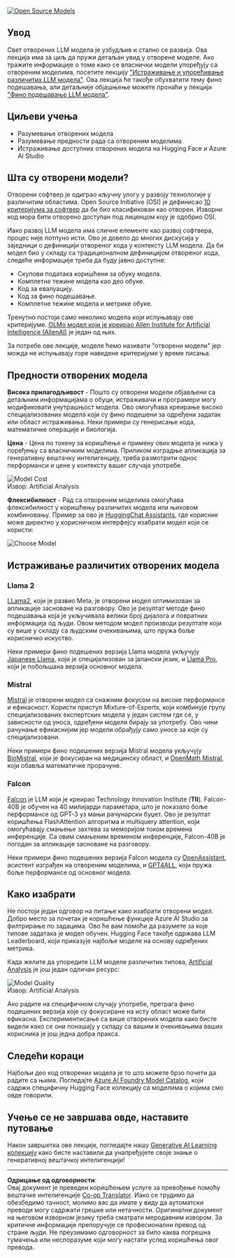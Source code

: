 <!--
CO_OP_TRANSLATOR_METADATA:
{
  "original_hash": "a8b2d4bb727c877ebf9edff8623d16b9",
  "translation_date": "2025-09-06T10:24:49+00:00",
  "source_file": "16-open-source-models/README.md",
  "language_code": "sr"
}
-->
[![Open Source Models](../../../translated_images/16-lesson-banner.6b56555e8404fda1716382db4832cecbe616ccd764de381f0af6cfd694d05f74.sr.png)](https://aka.ms/gen-ai-lesson16-gh?WT.mc_id=academic-105485-koreyst)

## Увод

Свет отворених LLM модела је узбудљив и стално се развија. Ова лекција има за циљ да пружи детаљан увид у отворене моделе. Ако тражите информације о томе како се власнички модели упоређују са отвореним моделима, посетите лекцију ["Истраживање и упоређивање различитих LLM модела"](../02-exploring-and-comparing-different-llms/README.md?WT.mc_id=academic-105485-koreyst). Ова лекција ће такође обухватити тему фино подешавања, али детаљније објашњење можете пронаћи у лекцији ["Фино подешавање LLM модела"](../18-fine-tuning/README.md?WT.mc_id=academic-105485-koreyst).

## Циљеви учења

- Разумевање отворених модела
- Разумевање предности рада са отвореним моделима
- Истраживање доступних отворених модела на Hugging Face и Azure AI Studio

## Шта су отворени модели?

Отворени софтвер је одиграо кључну улогу у развоју технологије у различитим областима. Open Source Initiative (OSI) је дефинисао [10 критеријума за софтвер](https://web.archive.org/web/20241126001143/https://opensource.org/osd?WT.mc_id=academic-105485-koreyst) да би био класификован као отворен. Изворни код мора бити отворено доступан под лиценцом коју је одобрио OSI.

Иако развој LLM модела има сличне елементе као развој софтвера, процес није потпуно исти. Ово је довело до многих дискусија у заједници о дефиницији отвореног кода у контексту LLM модела. Да би модел био у складу са традиционалном дефиницијом отвореног кода, следеће информације треба да буду јавно доступне:

- Скупови података коришћени за обуку модела.
- Комплетне тежине модела као део обуке.
- Код за евалуацију.
- Код за фино подешавање.
- Комплетне тежине модела и метрике обуке.

Тренутно постоји само неколико модела који испуњавају ове критеријуме. [OLMo модел који је креирао Allen Institute for Artificial Intelligence (AllenAI)](https://huggingface.co/allenai/OLMo-7B?WT.mc_id=academic-105485-koreyst) је један од њих.

За потребе ове лекције, моделе ћемо називати "отворени модели" јер можда не испуњавају горе наведене критеријуме у време писања.

## Предности отворених модела

**Висока прилагодљивост** - Пошто су отворени модели објављени са детаљним информацијама о обуци, истраживачи и програмери могу модификовати унутрашњост модела. Ово омогућава креирање високо специјализованих модела који су фино подешени за одређени задатак или област истраживања. Неки примери су генерисање кода, математичке операције и биологија.

**Цена** - Цена по токену за коришћење и примену ових модела је нижа у поређењу са власничким моделима. Приликом изградње апликација за генеративну вештачку интелигенцију, треба размотрити однос перформанси и цене у контексту вашег случаја употребе.

![Model Cost](../../../translated_images/model-price.3f5a3e4d32ae00b465325159e1f4ebe7b5861e95117518c6bfc37fe842950687.sr.png)  
Извор: Artificial Analysis

**Флексибилност** - Рад са отвореним моделима омогућава флексибилност у коришћењу различитих модела или њиховом комбиновању. Пример за ово је [HuggingChat Assistants](https://huggingface.co/chat?WT.mc_id=academic-105485-koreyst), где корисник може директно у корисничком интерфејсу изабрати модел који се користи:

![Choose Model](../../../translated_images/choose-model.f095d15bbac922141591fd4fac586dc8d25e69b42abf305d441b84c238e293f2.sr.png)

## Истраживање различитих отворених модела

### Llama 2

[LLama2](https://huggingface.co/meta-llama?WT.mc_id=academic-105485-koreyst), који је развио Meta, је отворени модел оптимизован за апликације засноване на разговору. Ово је резултат методе фино подешавања која је укључивала велики број дијалога и повратних информација од људи. Овом методом модел производи резултате који су више у складу са људским очекивањима, што пружа боље корисничко искуство.

Неки примери фино подешених верзија Llama модела укључују [Japanese Llama](https://huggingface.co/elyza/ELYZA-japanese-Llama-2-7b?WT.mc_id=academic-105485-koreyst), који је специјализован за јапански језик, и [Llama Pro](https://huggingface.co/TencentARC/LLaMA-Pro-8B?WT.mc_id=academic-105485-koreyst), који је побољшана верзија основног модела.

### Mistral

[Mistral](https://huggingface.co/mistralai?WT.mc_id=academic-105485-koreyst) је отворени модел са снажним фокусом на високе перформансе и ефикасност. Користи приступ Mixture-of-Experts, који комбинује групу специјализованих експертских модела у један систем где се, у зависности од уноса, одређени модели бирају за употребу. Ово чини рачунање ефикаснијим јер модели обрађују само уносе за које су специјализовани.

Неки примери фино подешених верзија Mistral модела укључују [BioMistral](https://huggingface.co/BioMistral/BioMistral-7B?text=Mon+nom+est+Thomas+et+mon+principal?WT.mc_id=academic-105485-koreyst), који је фокусиран на медицинску област, и [OpenMath Mistral](https://huggingface.co/nvidia/OpenMath-Mistral-7B-v0.1-hf?WT.mc_id=academic-105485-koreyst), који обавља математичке прорачуне.

### Falcon

[Falcon](https://huggingface.co/tiiuae?WT.mc_id=academic-105485-koreyst) је LLM који је креирао Technology Innovation Institute (**TII**). Falcon-40B је обучен на 40 милијарди параметара, што је показало боље перформансе од GPT-3 уз мањи рачунарски буџет. Ово је резултат коришћења FlashAttention алгоритма и multiquery attention, који омогућавају смањење захтева за меморијом током времена инференције. Са овим смањеним временом инференције, Falcon-40B је погодан за апликације засноване на разговору.

Неки примери фино подешених верзија Falcon модела су [OpenAssistant](https://huggingface.co/OpenAssistant/falcon-40b-sft-top1-560?WT.mc_id=academic-105485-koreyst), асистент изграђен на отвореним моделима, и [GPT4ALL](https://huggingface.co/nomic-ai/gpt4all-falcon?WT.mc_id=academic-105485-koreyst), који пружа боље перформансе од основног модела.

## Како изабрати

Не постоји један одговор на питање како изабрати отворени модел. Добро место за почетак је коришћење функције Azure AI Studio за филтрирање по задацима. Ово ће вам помоћи да разумете за које типове задатака је модел обучен. Hugging Face такође одржава LLM Leaderboard, који приказује најбоље моделе на основу одређених метрика.

Када желите да упоредите LLM моделе различитих типова, [Artificial Analysis](https://artificialanalysis.ai/?WT.mc_id=academic-105485-koreyst) је још један одличан ресурс:

![Model Quality](../../../translated_images/model-quality.aaae1c22e00f7ee1cd9dc186c611ac6ca6627eabd19e5364dce9e216d25ae8a5.sr.png)  
Извор: Artificial Analysis

Ако радите на специфичном случају употребе, претрага фино подешених верзија које су фокусиране на исту област може бити ефикасна. Експериментисање са више отворених модела како бисте видели како се они понашају у складу са вашим и очекивањима ваших корисника је још једна добра пракса.

## Следећи кораци

Најбољи део код отворених модела је то што можете брзо почети да радите са њима. Погледајте [Azure AI Foundry Model Catalog](https://ai.azure.com?WT.mc_id=academic-105485-koreyst), који садржи специфичну Hugging Face колекцију са моделима о којима смо овде говорили.

## Учење се не завршава овде, наставите путовање

Након завршетка ове лекције, погледајте нашу [Generative AI Learning колекцију](https://aka.ms/genai-collection?WT.mc_id=academic-105485-koreyst) како бисте наставили да унапређујете своје знање о генеративној вештачкој интелигенцији!

---

**Одрицање од одговорности**:  
Овај документ је преведен коришћењем услуге за превођење помоћу вештачке интелигенције [Co-op Translator](https://github.com/Azure/co-op-translator). Иако се трудимо да обезбедимо тачност, молимо вас да имате у виду да аутоматски преводи могу садржати грешке или нетачности. Оригинални документ на његовом изворном језику треба сматрати меродавним извором. За критичне информације препоручује се професионални превод од стране људи. Не преузимамо одговорност за било каква погрешна тумачења или неспоразуме који могу настати услед коришћења овог превода.
